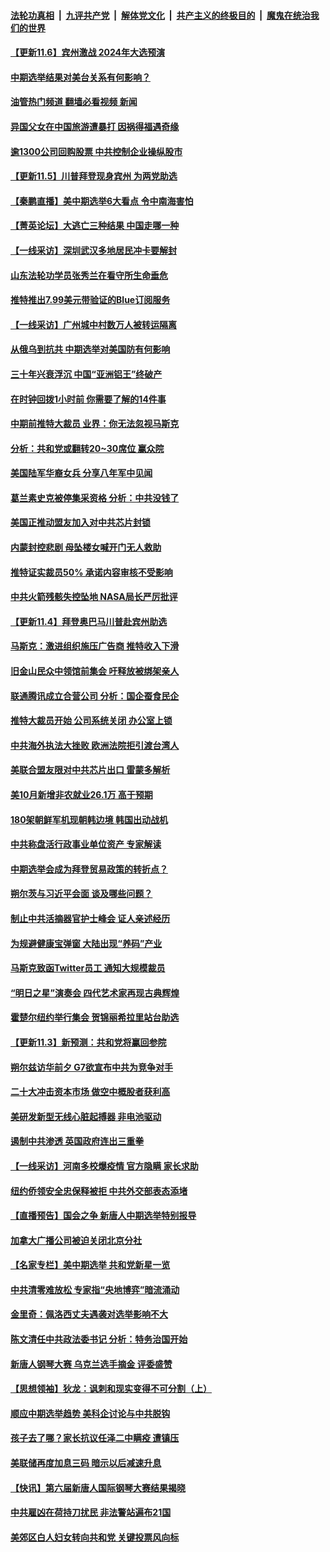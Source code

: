 ####  [法轮功真相](../../../../basic/blob/master/README.md?t=11062302) &nbsp;|&nbsp; [九评共产党](../../../../9ping.md/blob/master/README.md?t=11062302) &nbsp;|&nbsp; [解体党文化](../../../../jtdwh.md/blob/master/README.md?t=11062302)  &nbsp;|&nbsp; [共产主义的终极目的](../../../../gczydzjmd.md/blob/master/README.md?t=11062302) &nbsp;|&nbsp; [魔鬼在统治我们的世界](../../../../mgztzwmdsj.md/blob/master/README.md?t=11062302) 

#### [【更新11.6】宾州激战 2024年大选预演](../pages/nf4514/n13860304.md?t=11062302) 

#### [中期选举结果对美台关系有何影响？](../pages/nf4514/n13859857.md?t=11062302) 

#### [油管热门频道 翻墙必看视频 新闻](http://129.146.143.75:81/youtube.html?11062302)

#### [异国父女在中国旅游遭暴打 因祸得福遇奇缘](../pages/nf4514/n13856607.md?t=11062302) 

#### [逾1300公司回购股票 中共控制企业操纵股市](../pages/nf4514/n13860391.md?t=11062302) 

#### [【更新11.5】川普拜登现身宾州 为两党助选](../pages/nf4514/n13860112.md?t=11062302) 

#### [【秦鹏直播】美中期选举6大看点 令中南海害怕](../pages/nf4514/n13860296.md?t=11062302) 

#### [【菁英论坛】大逃亡三种结果 中国走哪一种](../pages/nf4514/n13860290.md?t=11062302) 

#### [【一线采访】深圳武汉多地居民冲卡要解封](../pages/nf4514/n13860278.md?t=11062302) 

#### [山东法轮功学员张秀兰在看守所生命垂危](../pages/nf4514/n13860281.md?t=11062302) 

#### [推特推出7.99美元带验证的Blue订阅服务](../pages/nf4514/n13860256.md?t=11062302) 

#### [【一线采访】广州城中村数万人被转运隔离](../pages/nf4514/n13860244.md?t=11062302) 

#### [从俄乌到抗共 中期选举对美国防有何影响](../pages/nf4514/n13860228.md?t=11062302) 

#### [三十年兴衰浮沉 中国“亚洲铝王”终破产](../pages/nf4514/n13859989.md?t=11062302) 

#### [在时钟回拨1小时前 你需要了解的14件事](../pages/nf4514/n13860155.md?t=11062302) 

#### [中期前推特大裁员 业界：你无法忽视马斯克](../pages/nf4514/n13860145.md?t=11062302) 

#### [分析：共和党或翻转20~30席位 赢众院](../pages/nf4514/n13860126.md?t=11062302) 

#### [美国陆军华裔女兵 分享八年军中见闻](../pages/nf4514/n13859920.md?t=11062302) 

#### [葛兰素史克被停集采资格 分析：中共没钱了](../pages/nf4514/n13860024.md?t=11062302) 

#### [美国正推动盟友加入对中共芯片封锁](../pages/nf4514/n13859981.md?t=11062302) 

#### [内蒙封控悲剧 母坠楼女喊开门无人救助](../pages/nf4514/n13859877.md?t=11062302) 

#### [推特证实裁员50% 承诺内容审核不受影响](../pages/nf4514/n13859880.md?t=11062302) 

#### [中共火箭残骸失控坠地 NASA局长严厉批评](../pages/nf4514/n13859814.md?t=11062302) 

#### [【更新11.4】拜登奥巴马川普赴宾州助选](../pages/nf4514/n13859517.md?t=11062302) 

#### [马斯克：激进组织施压广告商 推特收入下滑](../pages/nf4514/n13859705.md?t=11062302) 

#### [旧金山民众中领馆前集会 吁释放被绑架亲人](../pages/nf4514/n13859195.md?t=11062302) 

#### [联通腾讯成立合营公司 分析：国企蚕食民企](../pages/nf4514/n13858102.md?t=11062302) 

#### [推特大裁员开始 公司系统关闭 办公室上锁](../pages/nf4514/n13859659.md?t=11062302) 

#### [中共海外执法大挫败 欧洲法院拒引渡台湾人](../pages/nf4514/n13859684.md?t=11062302) 

#### [美联合盟友限对中共芯片出口 雷蒙多解析](../pages/nf4514/n13859663.md?t=11062302) 

#### [美10月新增非农就业26.1万 高于预期](../pages/nf4514/n13859610.md?t=11062302) 

#### [180架朝鲜军机现朝韩边境 韩国出动战机](../pages/nf4514/n13859552.md?t=11062302) 

#### [中共称盘活行政事业单位资产 专家解读](../pages/nf4514/n13859424.md?t=11062302) 

#### [中期选举会成为拜登贸易政策的转折点？](../pages/nf4514/n13859073.md?t=11062302) 

#### [朔尔茨与习近平会面 谈及哪些问题？](../pages/nf4514/n13859372.md?t=11062302) 

#### [制止中共活摘器官护士峰会 证人亲述经历](../pages/nf4514/n13859007.md?t=11062302) 

#### [为规避健康宝弹窗 大陆出现“养码”产业](../pages/nf4514/n13859373.md?t=11062302) 

#### [马斯克致函Twitter员工 通知大规模裁员](../pages/nf4514/n13859193.md?t=11062302) 

#### [“明日之星”演奏会 四代艺术家再现古典辉煌](../pages/nf4514/n13859070.md?t=11062302) 

#### [霍楚尔纽约举行集会 贺锦丽希拉里站台助选](../pages/nf4514/n13859085.md?t=11062302) 

#### [【更新11.3】新预测：共和党将赢回参院](../pages/nf4514/n13858154.md?t=11062302) 

#### [朔尔兹访华前夕 G7欲宣布中共为竞争对手](../pages/nf4514/n13858624.md?t=11062302) 

#### [二十大冲击资本市场 做空中概股者获利高](../pages/nf4514/n13858605.md?t=11062302) 

#### [美研发新型无线心脏起搏器 非电池驱动](../pages/nf4514/n13858493.md?t=11062302) 

#### [遏制中共渗透 英国政府连出三重拳](../pages/nf4514/n13858971.md?t=11062302) 

#### [【一线采访】河南多校爆疫情 官方隐瞒 家长求助](../pages/nf4514/n13858608.md?t=11062302) 

#### [纽约侨领安全忠保释被拒 中共外交部表态添堵](../pages/nf4514/n13858406.md?t=11062302) 

#### [【直播预告】国会之争 新唐人中期选举特别报导](../pages/nf4514/n13858223.md?t=11062302) 

#### [加拿大广播公司被迫关闭北京分社](../pages/nf4514/n13858207.md?t=11062302) 

#### [【名家专栏】美中期选举 共和党新星一览](../pages/nf4514/n13857936.md?t=11062302) 

#### [中共清零难放松 专家指“央地博弈”暗流涌动](../pages/nf4514/n13858507.md?t=11062302) 

#### [金里奇：佩洛西丈夫遇袭对选举影响不大](../pages/nf4514/n13858518.md?t=11062302) 

#### [陈文清任中共政法委书记 分析：特务治国开始](../pages/nf4514/n13858478.md?t=11062302) 

#### [新唐人钢琴大赛 乌克兰选手摘金 评委盛赞](../pages/nf4514/n13858297.md?t=11062302) 

#### [【思想领袖】狄龙：讽刺和现实变得不可分割（上）](../pages/nf4514/n13840955.md?t=11062302) 

#### [顺应中期选举趋势 美科企讨论与中共脱钩](../pages/nf4514/n13858233.md?t=11062302) 

#### [孩子去了哪？家长抗议任泽二中瞒疫 遭镇压](../pages/nf4514/n13857848.md?t=11062302) 

#### [美联储再度加息三码 暗示以后减速升息](../pages/nf4514/n13858133.md?t=11062302) 

#### [【快讯】第六届新唐人国际钢琴大赛结果揭晓](../pages/nf4514/n13858143.md?t=11062302) 

#### [中共雇凶在荷持刀扰民 非法警站遍布21国](../pages/nf4514/n13858096.md?t=11062302) 

#### [美郊区白人妇女转向共和党 关键投票风向标](../pages/nf4514/n13858125.md?t=11062302) 

<img src='http://gfw-breaker.win/goodnews/indexes/nf4514.md' width='0px' height='0px'/>
